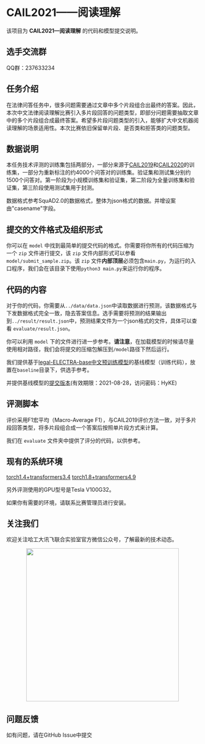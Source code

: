 # CAIL2021——阅读理解

该项目为 **CAIL2021—阅读理解** 的代码和模型提交说明。

## 选手交流群

QQ群：237633234

## 任务介绍

在法律问答任务中，很多问题需要通过文章中多个片段组合出最终的答案。因此，本次中文法律阅读理解比赛引入多片段回答的问题类型，即部分问题需要抽取文章中的多个片段组合成最终答案。希望多片段问题类型的引入，能够扩大中文机器阅读理解的场景适用性。本次比赛依旧保留单片段、是否类和拒答类的问题类型。

## 数据说明

本任务技术评测的训练集包括两部分，一部分来源于[CAIL2019](https://github.com/china-ai-law-challenge/CAIL2019/tree/master/%E9%98%85%E8%AF%BB%E7%90%86%E8%A7%A3/data)和[CAIL2020](https://github.com/china-ai-law-challenge/CAIL2020/tree/master/ydlj/data)的训练集，一部分为重新标注的约4000个问答对的训练集。验证集和测试集分别约1500个问答对。第一阶段为小规模训练集和验证集，第二阶段为全量训练集和验证集，第三阶段使用测试集用于封测。

数据格式参考SquAD2.0的数据格式，整体为json格式的数据。并增设案由"casename"字段。

## 提交的文件格式及组织形式

你可以在 ``model`` 中找到最简单的提交代码的格式。你需要将你所有的代码压缩为一个 ``zip`` 文件进行提交，该 ``zip`` 文件内部形式可以参看 ``model/submit_sample.zip``。该 ``zip`` 文件**内部顶层**必须包含``main.py``，为运行的入口程序，我们会在该目录下使用``python3 main.py``来运行你的程序。

## 代码的内容

对于你的代码，你需要从``../data/data.json``中读取数据进行预测，该数据格式与下发数据格式完全一致，隐去答案信息。选手需要将预测的结果输出到``../result/result.json``中，预测结果文件为一个json格式的文件，具体可以查看 ``evaluate/result.json``。

你可以利用 ``model`` 下的文件进行进一步参考。**请注意**，在加载模型的时候请尽量使用相对路径，我们会将提交的压缩包解压到``/model``路径下然后运行。

我们提供基于[legal-ELECTRA-base中文预训练模型](https://github.com/ymcui/Chinese-ELECTRA)的基线模型（训练代码），放置在``baseline``目录下，供选手参考。

并提供基线模型的[提交版本](http://pan.iflytek.com:80/link/C0EFACE49E856F51F4823DD866583C29)(有效期限：2021-08-28，访问密码：HyKE)

## 评测脚本

评价采用F1宏平均（Macro-Average F1），与CAIL2019评价方法一致，对于多片段回答类型，将多片段组合成一个答案后按照单片段方式来计算。

我们在 ``evaluate`` 文件夹中提供了评分的代码，以供参考。

## 现有的系统环境

[torch1.4+transformers3.4](https://github.com/china-ai-law-challenge/CAIL2021/edit/main/ydlj/envs/torch1.4+transformers3.4.md)
[torch1.8+transformers4.9](https://github.com/china-ai-law-challenge/CAIL2021/edit/main/ydlj/envs/torch1.8+transformers4.9.md)

另外评测使用的GPU型号是Tesla V100G32。

如果你有需要的环境，请联系比赛管理员进行安装。

## 关注我们
欢迎关注哈工大讯飞联合实验室官方微信公众号，了解最新的技术动态。

<div align=center><img width="400" height="400" src="https://github.com/china-ai-law-challenge/CAIL2021/edit/main/ydlj/images/HFL.jpg"/></div>

## 问题反馈
如有问题，请在GitHub Issue中提交
